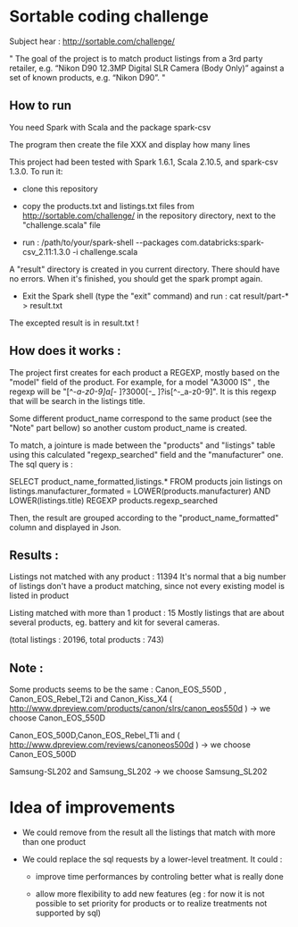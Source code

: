 Sortable coding challenge
=========================

Subject hear : http://sortable.com/challenge/

"
The goal of the project is to match product listings from a 3rd party retailer, e.g. “Nikon D90 12.3MP Digital SLR Camera (Body Only)” against a set of known products, e.g. “Nikon D90”.
"

How to run
----------

You need Spark with Scala and the package spark-csv

The program then create the file XXX and display how many lines 

This project had been tested with Spark  1.6.1, Scala 2.10.5, and spark-csv 1.3.0. To run it:

- clone this repository

- copy the products.txt and listings.txt files from http://sortable.com/challenge/ in the repository directory, next to the "challenge.scala" file

- run :
/path/to/your/spark-shell  --packages com.databricks:spark-csv_2.11:1.3.0 -i challenge.scala 

A "result" directory is created in you current directory. There should have no errors. When it's finished, you should get the spark prompt again.

- Exit the Spark shell (type the "exit" command) and run :
cat result/part-* > result.txt

The excepted result is in result.txt !


How does it works :
-------------------

The project first creates for each product a REGEXP, mostly based on the "model" field of the product. For example, for a model "A3000 IS" , the regexp will be "[^-_a-z0-9]a[-_ ]?3000[-_ ]?is[^-_a-z0-9]". It is this regexp that will be search in the listings title.

Some different product_name correspond to the same product (see the "Note" part bellow) so another custom product_name is created.

To match, a jointure is made between the "products" and "listings" table using this calculated "regexp_searched" field and the "manufacturer" one. The sql query is :

SELECT product_name_formatted,listings.* FROM products
join listings on listings.manufacturer_formated = LOWER(products.manufacturer) AND LOWER(listings.title) REGEXP products.regexp_searched

Then, the result are grouped according to the "product_name_formatted" column and displayed in Json.


Results :
---------

Listings not matched with any product : 11394
It's normal that a big number of listings don't have a product matching, since not every existing model is listed in product 

Listing matched with more than 1 product : 15
Mostly listings that are about several products, eg. battery and kit for several cameras. 

(total listings : 20196, total products : 743)



Note :
------

Some products seems to be the same :
Canon_EOS_550D , Canon_EOS_Rebel_T2i and Canon_Kiss_X4 ( http://www.dpreview.com/products/canon/slrs/canon_eos550d )
-> we choose Canon_EOS_550D

Canon_EOS_500D,Canon_EOS_Rebel_T1i and ( http://www.dpreview.com/reviews/canoneos500d )
-> we choose Canon_EOS_500D

Samsung-SL202 and Samsung_SL202
-> we choose Samsung_SL202


Idea of improvements
====================

- We could remove from the result all the listings that match with more than one product 

- We could replace the sql requests by a lower-level treatment. It could :

    - improve time performances by controling better what is really done

    - allow more flexibility to add new features (eg : for now it is not possible to set priority for products or to realize treatments not supported by sql)

